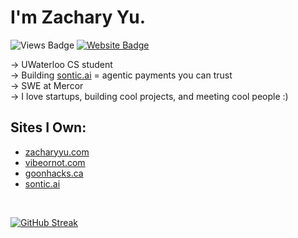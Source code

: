 # I'm Zachary Yu.

![Views Badge](https://komarev.com/ghpvc/?username=zach3141592&label=Profile%20views&color=0e75b6&style=flat) [![Website Badge](https://img.shields.io/badge/website-zacharyyu.com-blue)](https://www.zacharyyu.com/)

-> UWaterloo CS student <br />
-> Building [sontic.ai](https://www.sontic.ai/) = agentic payments you can trust <br />
-> SWE at Mercor <br />
-> I love startups, building cool projects, and meeting cool people :)

## Sites I Own:
- [zacharyyu.com](https://www.zacharyyu.com/)
- [vibeornot.com](https://www.vibeornot.com/)
- [goonhacks.ca](https://www.goonhacks.ca/)
- [sontic.ai](https://www.sontic.ai/)
<br />

[![GitHub Streak](https://streak-stats.demolab.com/?user=zach3141592)](https://git.io/streak-stats)
